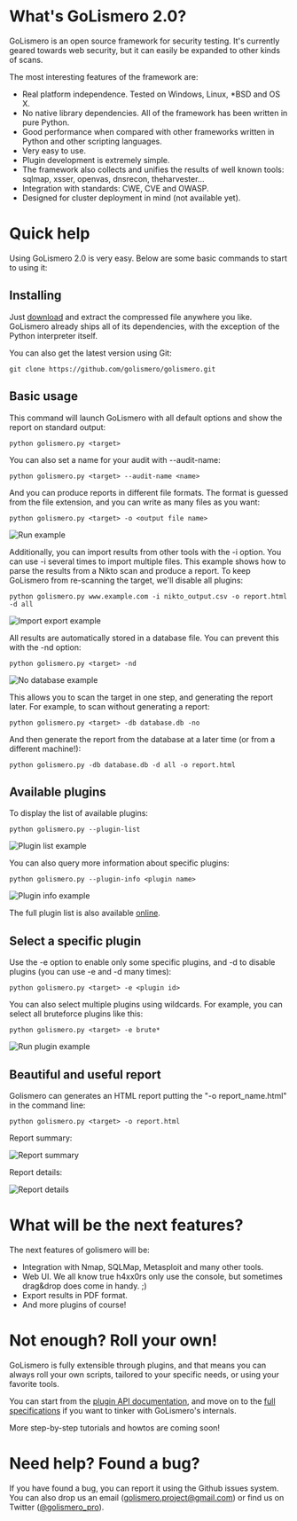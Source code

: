 What's GoLismero 2.0?
=====================

GoLismero is an open source framework for security testing. It's currently geared towards web security, but it can easily be expanded to other kinds of scans.

The most interesting features of the framework are:

- Real platform independence. Tested on Windows, Linux, *BSD and OS X.
- No native library dependencies. All of the framework has been written in pure Python.
- Good performance when compared with other frameworks written in Python and other scripting languages.
- Very easy to use.
- Plugin development is extremely simple.
- The framework also collects and unifies the results of well known tools: sqlmap, xsser, openvas, dnsrecon, theharvester...
- Integration with standards: CWE, CVE and OWASP.
- Designed for cluster deployment in mind (not available yet).

Quick help
==========

Using GoLismero 2.0 is very easy. Below are some basic commands to start to using it:

Installing
----------

Just [download](https://github.com/golismero/golismero/archive/master.zip) and extract the compressed file anywhere you like. GoLismero already ships all of its dependencies, with the exception of the Python interpreter itself.

You can also get the latest version using Git:

```git clone https://github.com/golismero/golismero.git```

Basic usage
-----------

This command will launch GoLismero with all default options and show the report on standard output:

```python golismero.py <target>```

You can also set a name for your audit with --audit-name:

```python golismero.py <target> --audit-name <name>```

And you can produce reports in different file formats. The format is guessed from the file extension, and you can write as many files as you want:

```python golismero.py <target> -o <output file name>```

![Run example](https://raw.github.com/cr0hn/golismero/gh-pages/images/run_mac.png "Run example")

Additionally, you can import results from other tools with the -i option. You can use -i several times to import multiple files. This example shows how to parse the results from a Nikto scan and produce a report. To keep GoLismero from re-scanning the target, we'll disable all plugins:

```python golismero.py www.example.com -i nikto_output.csv -o report.html -d all```

![Import export example](https://raw.github.com/cr0hn/golismero/gh-pages/images/import_export_win.png "Import export example")

All results are automatically stored in a database file. You can prevent this with the -nd option:

```python golismero.py <target> -nd```

![No database example](https://raw.github.com/cr0hn/golismero/gh-pages/images/no_db_mint.png "No database example")

This allows you to scan the target in one step, and generating the report later. For example, to scan without generating a report:

```python golismero.py <target> -db database.db -no```

And then generate the report from the database at a later time (or from a different machine!):

```python golismero.py -db database.db -d all -o report.html```

Available plugins
-----------------

To display the list of available plugins:

```python golismero.py --plugin-list```

![Plugin list example](https://raw.github.com/cr0hn/golismero/gh-pages/images/plugin_list_mac_2.png "Plugin list example")

You can also query more information about specific plugins:

```python golismero.py --plugin-info <plugin name>```

![Plugin info example](https://raw.github.com/cr0hn/golismero/gh-pages/images/plugin_info_mint.png "Plugin list example")

The full plugin list is also available [online](http://golismero-project.com/doc/plugin_list/index.html).

Select a specific plugin
------------------------

Use the -e option to enable only some specific plugins, and -d to disable plugins (you can use -e and -d many times):

```python golismero.py <target> -e <plugin id>```

You can also select multiple plugins using wildcards. For example, you can select all bruteforce plugins like this:

```python golismero.py <target> -e brute*```

![Run plugin example](https://raw.github.com/cr0hn/golismero/gh-pages/images/run_plugin_mac_2.png "Run plugin example")

Beautiful and useful report
---------------------------

Golismero can generates an HTML report putting the "-o report_name.html" in the command line:

```python golismero.py <target> -o report.html```

Report summary:

![Report summary](https://raw.github.com/cr0hn/golismero/gh-pages/images/report1.png "Report summary")

Report details:

![Report details](https://raw.github.com/cr0hn/golismero/gh-pages/images/report2.png "Report details")

What will be the next features?
===============================

The next features of golismero will be:

- Integration with Nmap, SQLMap, Metasploit and many other tools.
- Web UI. We all know true h4xx0rs only use the console, but sometimes drag&drop does come in handy. ;)
- Export results in PDF format.
- And more plugins of course!

Not enough? Roll your own!
==========================

GoLismero is fully extensible through plugins, and that means you can always roll your own scripts, tailored to your specific needs, or using your favorite tools.

You can start from the [plugin API documentation](http://golismero-project.com/doc/plugin_developers/index.html), and move on to the [full specifications](http://golismero-project.com/doc/fulldoc/index.html) if you want to tinker with GoLismero's internals.

More step-by-step tutorials and howtos are coming soon!

Need help? Found a bug?
=======================

If you have found a bug, you can report it using the Github issues system. You can also drop us an email (golismero.project@gmail.com) or find us on Twitter ([@golismero_pro](https://twitter.com/golismero_pro)).
